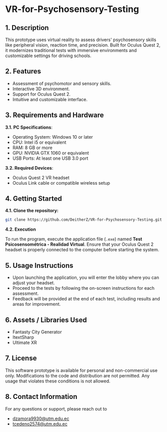 # VR-for-Psychosensory-Testing

## 1. Description

This prototype uses virtual reality to assess drivers' psychosensory skills like peripheral vision, reaction time, and precision. Built for Oculus Quest 2, it modernizes traditional tests with immersive environments and customizable settings for driving schools.

## 2. Features

- Assessment of psychomotor and sensory skills.
- Interactive 3D environment.
- Support for Oculus Quest 2.
- Intuitive and customizable interface.

## 3. Requirements and Hardware

**3.1. PC Specifications**:
  - Operating System: Windows 10 or later
  - CPU: Intel i5 or equivalent
  - RAM: 8 GB or more
  - GPU: NVIDIA GTX 1060 or equivalent
  - USB Ports: At least one USB 3.0 port

**3.2. Required Devices**:
  - Oculus Quest 2 VR headset
  - Oculus Link cable or compatible wireless setup

## 4. Getting Started

**4.1. Clone the repository:**

```bash
git clone https://github.com/DeitherZ/VR-for-Psychosensory-Testing.git
```

**4.2. Execution**

To run the program, execute the application file (`.exe`) named **Test Psicosensométrica - Realidad Virtual**. Ensure that your Oculus Quest 2 headset is properly connected to the computer before starting the system.

## 5. Usage Instructions

- Upon launching the application, you will enter the lobby where you can adjust your headset.
- Proceed to the tests by following the on-screen instructions for each assessment.
- Feedback will be provided at the end of each test, including results and areas for improvement.

## 6. Assets / Libraries Used

- Fantasty City Generator
- ItextSharp
- Ultimate XR

## 7. License

This software prototype is available for personal and non-commercial use only. Modifications to the code and distribution are not permitted. Any usage that violates these conditions is not allowed.

## 8. Contact Information

For any questions or support, please reach out to 

- dzamora9930@utm.edu.ec
- tcedeno2574@utm.edu.ec